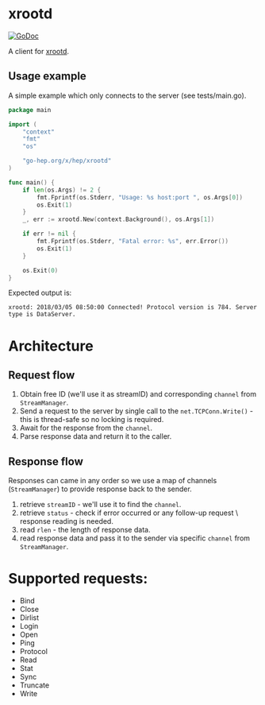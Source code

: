 xrootd
===

[![GoDoc](https://godoc.org/go-hep.org/x/hep/xrootd?status.svg)](https://godoc.org/go-hep.org/x/hep/xrootd)

A client for [xrootd](http://xrootd.org/).

## Usage example
A simple example which only connects to the server (see tests/main.go).
```go
package main

import (
	"context"
	"fmt"
	"os"

	"go-hep.org/x/hep/xrootd"
)

func main() {
	if len(os.Args) != 2 {
		fmt.Fprintf(os.Stderr, "Usage: %s host:port ", os.Args[0])
		os.Exit(1)
	}
	_, err := xrootd.New(context.Background(), os.Args[1])

	if err != nil {
		fmt.Fprintf(os.Stderr, "Fatal error: %s", err.Error())
		os.Exit(1)
	}

	os.Exit(0)
}
```

Expected output is:
~~~
xrootd: 2018/03/05 08:50:00 Connected! Protocol version is 784. Server type is DataServer.
~~~

# Architecture
## Request flow
1. Obtain free ID (we'll use it as streamID) and corresponding `channel` from `StreamManager`.
2. Send a request to the server by single call to the `net.TCPConn.Write()` - this is thread-safe so no locking is required.
3. Await for the response from the `channel`.
4. Parse response data and return it to the caller.

## Response flow
Responses can came in any order so we use a map of channels (`StreamManager`) to provide response back to the sender.
1. retrieve `streamID` - we'll use it to find the  `channel`.
2. retrieve `status` - check if error occurred or any follow-up request \ response reading is needed.
3. read `rlen` - the length of response data.
4. read response data and pass it to the sender via specific `channel` from `StreamManager`.

# Supported requests:
- Bind
- Close
- Dirlist
- Login
- Open
- Ping
- Protocol
- Read
- Stat
- Sync
- Truncate
- Write

